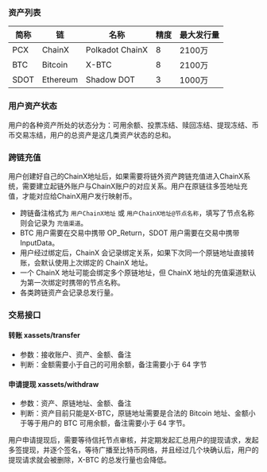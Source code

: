 ### 资产列表

| 简称 | 链       | 名称            | 精度 | 最大发行量 |
| ---- | ----     | ----            | ---- | ----       |
| PCX  | ChainX   | Polkadot ChainX | 8    | 2100万     |
| BTC  | Bitcoin  | X-BTC           | 8    | 2100万     |
| SDOT | Ethereum | Shadow DOT      | 3    | 1000万     |

### 用户资产状态

用户的各种资产所处的状态分为：可用余额、投票冻结、赎回冻结、提现冻结、币币交易冻结，用户的总资产是这几类资产状态的总和。

### 跨链充值

用户创建好自己的ChainX地址后，如果需要将链外资产跨链充值进入ChainX系统，需要建立起链外账户与ChainX账户的对应关系。用户在原链往多签地址充值，才能对应给ChainX用户发行映射币。

* 跨链备注格式为 `用户ChainX地址` 或 `用户ChainX地址@节点名称`，填写了节点名称则会记录为 `充值渠道`。
* BTC 用户需要在交易中携带 OP_Return，SDOT 用户需要在交易中携带 InputData。
* 用户经过绑定后，ChainX 会记录绑定关系，如果下次同一个原链地址直接转账，会默认使用上次绑定的 ChainX 地址。
* 一个 ChainX 地址可能会绑定多个原链地址，但 ChainX 地址的充值渠道默认为第一次绑定时携带的节点名称。
* 各类跨链资产会记录总发行量。

### 交易接口

#### 转账 xassets/transfer

* 参数：接收账户、资产、金额、备注
* 判断：金额需要小于自己的可用余额，备注需要小于 64 字节

#### 申请提现 xassets/withdraw

* 参数：资产、原链地址、金额、备注
* 判断：资产目前只能是X-BTC，原链地址需要是合法的 Bitcoin 地址、金额小于等于用户的 BTC 可用余额，备注需要小于 64 字节。

用户申请提现后，需要等待信托节点审核，并定期发起汇总用户的提现请求，发起多签提现，并逐个签名，等待广播至比特币网络，并且经过几个块确认后，用户的提现请求就会被删除，X-BTC 的总发行量也会降低。
